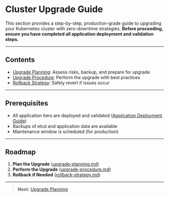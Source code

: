 # Cluster Upgrade Guide

This section provides a step-by-step, production-grade guide to upgrading your Kubernetes cluster with zero-downtime strategies. **Before proceeding, ensure you have completed all application deployment and validation steps.**

---

## Contents
- [Upgrade Planning](upgrade-planning.md): Assess risks, backup, and prepare for upgrade
- [Upgrade Procedure](upgrade-procedure.md): Perform the upgrade with best practices
- [Rollback Strategy](rollback-strategy.md): Safely revert if issues occur

---

## Prerequisites
- All application tiers are deployed and validated ([Application Deployment Guide](../02-application-deployment/README.md))
- Backups of etcd and application data are available
- Maintenance window is scheduled (for production)

---

## Roadmap
1. **Plan the Upgrade** ([upgrade-planning.md](upgrade-planning.md))
2. **Perform the Upgrade** ([upgrade-procedure.md](upgrade-procedure.md))
3. **Rollback if Needed** ([rollback-strategy.md](rollback-strategy.md))

---

> **Next:** [Upgrade Planning](upgrade-planning.md)
